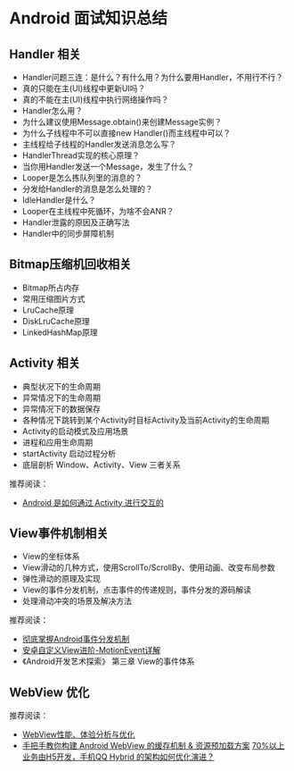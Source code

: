 
# Android 面试知识总结

## Handler 相关

- Handler问题三连：是什么？有什么用？为什么要用Handler，不用行不行？
- 真的只能在主(UI)线程中更新UI吗？
- 真的不能在主(UI)线程中执行网络操作吗？
- Handler怎么用？
- 为什么建议使用Message.obtain()来创建Message实例？
- 为什么子线程中不可以直接new Handler()而主线程中可以？
- 主线程给子线程的Handler发送消息怎么写？
- HandlerThread实现的核心原理？
- 当你用Handler发送一个Message，发生了什么？
- Looper是怎么拣队列里的消息的？
- 分发给Handler的消息是怎么处理的？
- IdleHandler是什么？
- Looper在主线程中死循环，为啥不会ANR？
- Handler泄露的原因及正确写法
- Handler中的同步屏障机制

## Bitmap压缩机回收相关

- Bitmap所占内存
- 常用压缩图片方式
- LruCache原理
- DiskLruCache原理
- LinkedHashMap原理

## Activity 相关

- 典型状况下的生命周期
- 异常情况下的生命周期
- 异常情况下的数据保存
- 各种情况下跳转到某个Activity时目标Activity及当前Activity的生命周期
- Activity的启动模式及应用场景
- 进程和应用生命周期
- startActivity 启动过程分析
- 底层剖析 Window、Activity、View 三者关系
  
推荐阅读：

- [Android 是如何通过 Activity 进行交互的](/Android/Android是如何通过Activity进行交互的.md)

## View事件机制相关

- View的坐标体系
- View滑动的几种方式，使用ScrollTo/ScrollBy、使用动画、改变布局参数
- 弹性滑动的原理及实现
- View的事件分发机制，点击事件的传递规则，事件分发的源码解读
- 处理滑动冲突的场景及解决方法

推荐阅读：

- [彻底掌握Android事件分发机制](/Android/彻底掌握Android事件分发机制.md)
- [安卓自定义View进阶-MotionEvent详解](https://www.gcssloop.com/customview/motionevent)
- 《Android开发艺术探索》 第三章 View的事件体系

## WebView 优化

推荐阅读：

- [WebView性能、体验分析与优化](https://tech.meituan.com/2017/06/09/webviewperf.html)
- [手把手教你构建 Android WebView 的缓存机制 & 资源预加载方案](https://blog.csdn.net/carson_ho/article/details/71402764- )
[70%以上业务由H5开发，手机QQ Hybrid 的架构如何优化演进？](https://mp.weixin.qq.com/s/evzDnTsHrAr2b9jcevwBzA)
